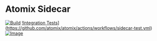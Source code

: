 <!--
SPDX-FileCopyrightText: 2023-present Intel Corporation
SPDX-License-Identifier: Apache-2.0
-->

# Atomix Sidecar

[![Build](https://img.shields.io/github/actions/workflow/status/atomix/atomix/sidecar-verify.yml)](https://github.com/atomix/atomix/actions/workflows/sidecar-verify.yml)
[!Integration Tests](https://img.shields.io/github/actions/workflow/status/atomix/atomix/sidecar-test.yml)](https://github.com/atomix/atomix/actions/workflows/sidecar-test.yml)
[![Image](https://img.shields.io/docker/v/atomix/sidecar?label=release)](https://hub.docker.com/repository/docker/atomix/sidecar)
